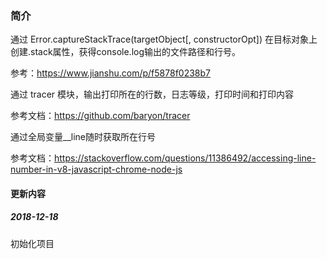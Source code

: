 ### 简介
通过 Error.captureStackTrace(targetObject[, constructorOpt]) 在目标对象上创建.stack属性，获得console.log输出的文件路径和行号。

参考：https://www.jianshu.com/p/f5878f0238b7

通过 tracer 模块，输出打印所在的行数，日志等级，打印时间和打印内容

参考文档：https://github.com/baryon/tracer

通过全局变量__line随时获取所在行号

参考文档：https://stackoverflow.com/questions/11386492/accessing-line-number-in-v8-javascript-chrome-node-js
#### 更新内容
##### 2018-12-18
初始化项目
